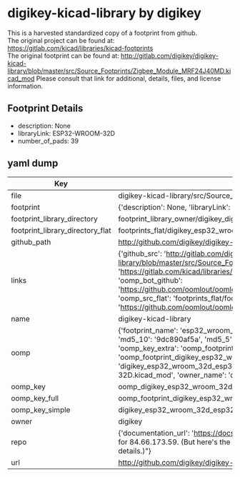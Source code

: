 # digikey-kicad-library by digikey  
This is a harvested standardized copy of a footprint from github.  
The original project can be found at:  
https://gitlab.com/kicad/libraries/kicad-footprints  
The original footprint can be found at:
http://gitlab.com/digikey/digikey-kicad-library/blob/master/src/Source_Footprints/Zigbee_Module_MRF24J40MD.kicad_mod
Please consult that link for additional, details, files, and license information.  
## Footprint Details
* description: None  
* libraryLink: ESP32-WROOM-32D  
* number_of_pads: 39  
## yaml dump  
| Key | Value |  
| --- | --- |  
| file | digikey-kicad-library/src/Source_Footprints/ESP32-WROOM-32D.kicad_mod |  
| footprint | {'description': None, 'libraryLink': 'ESP32-WROOM-32D', 'number_of_pads': 39} |  
| footprint_library_directory | footprint_library_owner/digikey_digikey-kicad-library |  
| footprint_library_directory_flat | footprints_flat/digikey_esp32_wroom_32d_esp32_wroom_32d/working |  
| github_path | http://github.com/digikey/digikey-kicad-library/blob/master/src/Source_Footprints/ESP32-WROOM-32D.kicad_mod |  
| links | {'github_src': 'http://gitlab.com/digikey/digikey-kicad-library/blob/master/src/Source_Footprints/Zigbee_Module_MRF24J40MD.kicad_mod', 'github_src_repo': 'https://gitlab.com/kicad/libraries/kicad-footprints', 'oomp_bot': 'footprints/digikey_esp32_wroom_32d_esp32_wroom_32d/working', 'oomp_bot_github': 'https://github.com/oomlout/oomlout_oomp_footprint_bot/tree/main/footprints/digikey_esp32_wroom_32d_esp32_wroom_32d/working', 'oomp_src_flat': 'footprints_flat/footprints_flat/digikey_esp32_wroom_32d_esp32_wroom_32d/working', 'oomp_src_flat_github': 'https://github.com/oomlout/oomlout_oomp_footprint_src/tree/main/footprints_flat/digikey_esp32_wroom_32d_esp32_wroom_32d/working'} |  
| name | digikey-kicad-library |  
| oomp | {'footprint_name': 'esp32_wroom_32d', 'library_name': 'esp32_wroom_32d_kicad_mod', 'md5': '9dc890af5a30ec13e7e32079045819f7', 'md5_10': '9dc890af5a', 'md5_5': '9dc89', 'md5_6': '9dc890', 'oomp_key': 'oomp_digikey_esp32_wroom_32d_esp32_wroom_32d', 'oomp_key_extra': 'oomp_footprint_digikey_esp32_wroom_32d_esp32_wroom_32d', 'oomp_key_full': 'oomp_footprint_digikey_esp32_wroom_32d_esp32_wroom_32d_9dc890', 'oomp_key_simple': 'digikey_esp32_wroom_32d_esp32_wroom_32d', 'original_filename': 'digikey-kicad-library/src/Source_Footprints/ESP32-WROOM-32D.kicad_mod', 'owner_name': 'digikey'} |  
| oomp_key | oomp_digikey_esp32_wroom_32d_esp32_wroom_32d |  
| oomp_key_full | oomp_footprint_digikey_esp32_wroom_32d_esp32_wroom_32d |  
| oomp_key_simple | digikey_esp32_wroom_32d_esp32_wroom_32d |  
| owner | digikey |  
| repo | {'documentation_url': 'https://docs.github.com/rest/overview/resources-in-the-rest-api#rate-limiting', 'message': "API rate limit exceeded for 84.66.173.59. (But here's the good news: Authenticated requests get a higher rate limit. Check out the documentation for more details.)"} |  
| url | http://github.com/digikey/digikey-kicad-library |  

